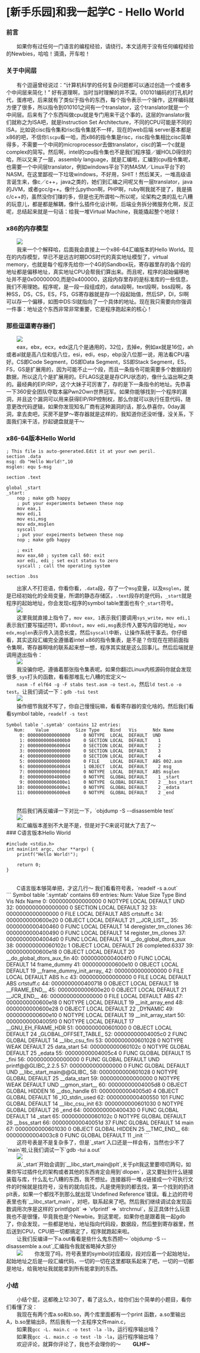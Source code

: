 [新手乐园]和我一起学C - Hello World
===========================

### 前言
&emsp;&emsp;如果你有过任何一门语言的编程经验，请绕行。本文适用于没有任何编程经验的Newbies，哈哈！滴滴，开车啦！

### 关于中间层
&emsp;&emsp;有个逗逼曾经说过：“计算机科学的任何复杂问题都可以通过创造一个或者多个中间层来简化！” 好有道理啊，当时当时理解的并不深。010101编码的打孔机时代，蛋疼吧，后来就有了类似于指令的东西，每个指令表示一个操作，这样编码就方便了很多，所以指令到010101之间有一个translator，这个translator就是一个中间层。后来有了个东西叫做cpu就是专门用来干这个事的，这层的translator我们就称之为ISA吧，就是Instruction Set Architecture，不同的CPU可能是不同的ISA，比如说cisc指令集和risc指令集就不一样，现在的web后端 server基本都是x86的吧，不信你`lscpu`看一哈，而x86的指令集是risc，risc指令集相比cisc简单得多，不需要一个中间的microprocessor去做translator，cisc的第一个c就是complex的简写。然后啊，intel的cpu指令集也不是我们程序猿／媛HOLD得住的哈，所以又来了一层，assembly language，就是汇编啦，汇编到cpu指令集呢，也需要一个中间层translator，例如windows平台下的MASM／Linux平台下的NASM，在这里鄙视一下垃圾windows，不好用，SHIT！然后某天，一堆高级语言诞生来，像c／c++，java之类的，她们到汇编之间呢又有一层translator，java的JVM，或者gcc/g++。像什么python啊，PHP啊，ruby啊我就不提了，我是搞c/c++的，虽然没你们赚的多，但是也无所谓啦～所以呢，论架构之类的乱七八糟的玩意儿，都是都是解耦，像什么插件化设计啊，后端业务拆分微服务化啊，反正呢，总结起来就是一句话：给我一堆Virtual Machine，我能撬起整个地球！

### x86的内存模型
&emsp;&emsp;<img src="https://github.com/linghuazaii/blog/blob/master/image/c-hello-world/memory-model.png" />
<br>
&emsp;&emsp;我来一个个解释哈，后面我会直接上一个x86-64汇编版本的Hello World。现在的内存模型，早已不是远古时期DOS时代的真实地址模型了，virtual memory，也就是每个程序先给你一个4G的Sandbox玩，寄存器里存的各个段的地址都是偏移地址，真实地址CPU会帮我们算出来。而且呢，程序的起始偏移地址并不是0x00000000,而是0x400000，这段内存里存的是标准库的一些信息，我们不用理她。程序呢，是一段一段组成的，data段啊，text段啊，bss段啊，各种SS，DS，CS，ES，FS，GS寄存器就是存一个段起始值，然后SP，DI，SI啊可以存一个偏移，如图中DS:SI就指向了一个具体的地址。现在我只需要向你强调一件事：地址这个东西非常非常重要，它是程序跑起来的核心！

### 那些逗逼寄存器们
&emsp;&emsp;<img src="https://github.com/linghuazaii/blog/blob/master/image/c-hello-world/Register386.png" />
<br>
&emsp;&emsp;eax，ebx，ecx，edx这几个是通用的，32位，去掉e，例如ax就是16位，ah或者al就是高八位和低八位，esi，edi，esp，ebp没八位那一说，用法看CPU喜好。CS即Code Segment，DS即Data Segment，SS即Stack Segment，ES，FS，GS是扩展用的，因为可能不止一个段，而且一条指令可能需要多个数据段的数据，所以这几个是扩展用的。EFLAGS这是是存CPU状态的，像什么溢出啊之类的。最经典的EIP/RIP，这个大妹子可厉害了，存的是下一条指令的地址。先恭喜一下360安全团队夺取本届Pwn2Own世界冠军。如果你能够找到一个程序的漏洞，并且这个漏洞可以用来获得EIP/RIP控制权，那么你就可以执行任意代码，随意更改代码逻辑，如果你发现知名厂商有这种漏洞的话，那么恭喜你，0day漏洞，拿去卖吧，买房不是梦～寄存器就是这样的，我知道你还没听懂，没关系，下面我们来干活，抄起键盘就是干～

### x86-64版本Hello World
```
; This file is auto-generated.Edit it at your own peril.
section .data
msg: db "Hello World!",10
msglen: equ $-msg

section .text

global _start
_start:
    nop ; make gdb happy
    ; put your experiments between these nop
    mov eax,1
    mov edi,1
    mov esi,msg
    mov edx,msglen
    syscall
    ; put your expeirments between these nop
    nop ; make gdb happy
    
    ; exit 
    mov eax,60 ; system call 60: exit
    xor edi, edi ; set exit status to zero
    syscall ; call the operating system

section .bss
```
&emsp;&emsp;出家人不打诳语，你看你看，`.data`段，存了一个`msg`变量，以及`msglen`，就是已经初始化的全局变量，所谓的静态存储区，`.text`段存的是代码，`_start`就是程序的起始地址，你会发现c程序的symbol table里面也有个`_start`符号。<br>
&emsp;&emsp;<img src="https://github.com/linghuazaii/blog/blob/master/image/c-hello-world/instruction.png" />
<br>
&emsp;&emsp;这里我就直接上指令了，`mov eax, 1`表示我们要调用`sys_write`，`mov edi,1`表示我们要写描述符1，即`stdout`，`mov edi,msg`表示传入要写内容的地址，`mov edx,msglen`表示传入消息长度，然后`syscall`中断，让操作系统干事去。你仔细看，其实这段汇编完全遵循着intel x86的指令集表，是不是？你现在在把前面指令集啊，寄存器啊啥的联系起来想一想，程序其实就是这么回事儿。然后后端就是调用退出指令：<br>
&emsp;&emsp;<img src="https://github.com/linghuazaii/blog/blob/master/image/c-hello-world/exit-instruction.png" />
<br>
&emsp;&emsp;我没骗你吧，遵循着那张指令集表呢。如果你翻过Linux内核源码你就会发现很多`_sys`打头的函数，看看那堆乱七八糟的宏定义～
<br>
&emsp;&emsp;`nasm -f elf64 -g -F stabs test.asm -o test.o`，然后`ld test.o -o test`。让我们调试一下：`gdb -tui test`
<br>
&emsp;&emsp;<img src="https://github.com/linghuazaii/blog/blob/master/image/c-hello-world/test.asm.png" />
<br>
&emsp;&emsp;操作细节我就不写了，你自己慢慢玩嘛，看看寄存器的变化啥的。然后我们看看symbol table，`readelf -s test`<br>
```
Symbol table '.symtab' contains 12 entries:
   Num:    Value          Size Type    Bind   Vis      Ndx Name
     0: 0000000000000000     0 NOTYPE  LOCAL  DEFAULT  UND
     1: 00000000004000b0     0 SECTION LOCAL  DEFAULT    1
     2: 00000000006000d4     0 SECTION LOCAL  DEFAULT    2
     3: 0000000000000000     0 SECTION LOCAL  DEFAULT    3
     4: 0000000000000000     0 SECTION LOCAL  DEFAULT    4
     5: 0000000000000000     0 FILE    LOCAL  DEFAULT  ABS 002.asm
     6: 00000000006000d4     1 OBJECT  LOCAL  DEFAULT    2 msg
     7: 000000000000000d     0 NOTYPE  LOCAL  DEFAULT  ABS msglen
     8: 00000000004000b0     0 NOTYPE  GLOBAL DEFAULT    1 _start
     9: 00000000006000e1     0 NOTYPE  GLOBAL DEFAULT    2 __bss_start
    10: 00000000006000e1     0 NOTYPE  GLOBAL DEFAULT    2 _edata
    11: 00000000006000e8     0 NOTYPE  GLOBAL DEFAULT    2 _end
```
<br>
&emsp;&emsp;然后我们再反编译一下对比一下，`objdump -S --disassemble test` <br>
&emsp;&emsp;<img src="https://github.com/linghuazaii/blog/blob/master/image/c-hello-world/reverse-test.png" />
<br>
&emsp;&emsp;和汇编版本差别不大是不是，但是对于C来说可就大了去了～
<br>
### C语言版本Hello World  

```
#include <stdio.h>
int main(int argc, char **argv) {
    printf("Hello World!");

    return 0;
}
```
<br>
&emsp;&emsp;C语言版本够简单把，才这几行～ 我们看看符号表，`readelf -s a.out`<br>
```
Symbol table '.symtab' contains 69 entries:
   Num:    Value          Size Type    Bind   Vis      Ndx Name
     0: 0000000000000000     0 NOTYPE  LOCAL  DEFAULT  UND
    32: 0000000000000000     0 SECTION LOCAL  DEFAULT   32
    33: 0000000000000000     0 FILE    LOCAL  DEFAULT  ABS crtstuff.c
    34: 0000000000600e20     0 OBJECT  LOCAL  DEFAULT   21 __JCR_LIST__
    35: 0000000000400460     0 FUNC    LOCAL  DEFAULT   14 deregister_tm_clones
    36: 0000000000400490     0 FUNC    LOCAL  DEFAULT   14 register_tm_clones
    37: 00000000004004d0     0 FUNC    LOCAL  DEFAULT   14 __do_global_dtors_aux
    38: 000000000060102c     1 OBJECT  LOCAL  DEFAULT   26 completed.6337
    39: 0000000000600e18     0 OBJECT  LOCAL  DEFAULT   20 __do_global_dtors_aux_fin
    40: 00000000004004f0     0 FUNC    LOCAL  DEFAULT   14 frame_dummy
    41: 0000000000600e10     0 OBJECT  LOCAL  DEFAULT   19 __frame_dummy_init_array_
    42: 0000000000000000     0 FILE    LOCAL  DEFAULT  ABS h.c
    43: 0000000000000000     0 FILE    LOCAL  DEFAULT  ABS crtstuff.c
    44: 0000000000400718     0 OBJECT  LOCAL  DEFAULT   18 __FRAME_END__
    45: 0000000000600e20     0 OBJECT  LOCAL  DEFAULT   21 __JCR_END__
    46: 0000000000000000     0 FILE    LOCAL  DEFAULT  ABS
    47: 0000000000600e18     0 NOTYPE  LOCAL  DEFAULT   19 __init_array_end
    48: 0000000000600e28     0 OBJECT  LOCAL  DEFAULT   22 _DYNAMIC
    49: 0000000000600e10     0 NOTYPE  LOCAL  DEFAULT   19 __init_array_start
    50: 00000000004005f0     0 NOTYPE  LOCAL  DEFAULT   17 __GNU_EH_FRAME_HDR
    51: 0000000000601000     0 OBJECT  LOCAL  DEFAULT   24 _GLOBAL_OFFSET_TABLE_
    52: 00000000004005c0     2 FUNC    GLOBAL DEFAULT   14 __libc_csu_fini
    53: 0000000000601028     0 NOTYPE  WEAK   DEFAULT   25 data_start
    54: 000000000060102c     0 NOTYPE  GLOBAL DEFAULT   25 _edata
    55: 00000000004005c4     0 FUNC    GLOBAL DEFAULT   15 _fini
    56: 0000000000000000     0 FUNC    GLOBAL DEFAULT  UND printf@@GLIBC_2.2.5
    57: 0000000000000000     0 FUNC    GLOBAL DEFAULT  UND __libc_start_main@@GLIBC_
    58: 0000000000601028     0 NOTYPE  GLOBAL DEFAULT   25 __data_start
    59: 0000000000000000     0 NOTYPE  WEAK   DEFAULT  UND __gmon_start__
    60: 00000000004005d8     0 OBJECT  GLOBAL HIDDEN    16 __dso_handle
    61: 00000000004005d0     4 OBJECT  GLOBAL DEFAULT   16 _IO_stdin_used
    62: 0000000000400550   101 FUNC    GLOBAL DEFAULT   14 __libc_csu_init
    63: 0000000000601030     0 NOTYPE  GLOBAL DEFAULT   26 _end
    64: 0000000000400430     0 FUNC    GLOBAL DEFAULT   14 _start
    65: 000000000060102c     0 NOTYPE  GLOBAL DEFAULT   26 __bss_start
    66: 000000000040051d    37 FUNC    GLOBAL DEFAULT   14 main
    67: 0000000000601030     0 OBJECT  GLOBAL HIDDEN    25 __TMC_END__
    68: 00000000004003c8     0 FUNC    GLOBAL DEFAULT   11 _init
```
<br>
&emsp;&emsp;这符号表是不是复杂多了，但是`_start`入口还是一样会有，当然也少不了`main`啦,让我们调试一下`gdb -tui a.out`<br>
&emsp;&emsp;<img src="https://github.com/linghuazaii/blog/blob/master/image/c-hello-world/main.png" />
<br>
&emsp;&emsp;从`_start`开始会调到`__libc_start_main@plt`,关于plt我这里要唠叨两句，如果你写过插件化的架构或者其他的东西肯定会用到`dlopen`，这又要扯到什么链接装载与库，什么乱七八糟的东西，我不想扯。连接器将一堆.o链接成一个可执行文件的时候就是找符号，没有的就向后找，凡是使用到的都去找，第一个找到的扔进plt表，如果一个都找不到那么就出现`Undefined Reference`错误。看上边的符号表里也有`__libc_start_main`，对吧，联系起来了吧。然后我们继续调试会发现函数调用次序是这样的`printf@plt` => `vfprintf` => `strchrnul`，反正具体什么玩意我也不是很懂，毕竟我也是个Newbie。到这里呢，如果你也是跟着我一起gdb了，你会发现，一些都是地址，地址指向代码段，数据段，然后整到寄存器里，然后送到CPU，CPU把一切都搞定了，程序就跑起来啦。
<br>
&emsp;&emsp;让我们反编译一下a.out看看是些什么鬼东西把～ `objdump -S --disassemble a.out`,汇编指令我就省略掉大部分
<br>
&emsp;&emsp;<img src="https://github.com/linghuazaii/blog/blob/master/image/c-hello-world/reverse-a.out.png" />
&emsp;&emsp;你发现了吗，符号表里的symbol对应着段，段对应着一个起始地址，起始地址之后是一段汇编代码，一切的一切在这里都联系起来了吧，一切的一切都是地址，给我地址我就能拿到所有能拿到的东西。

### 小结
&emsp;&emsp;小结个屁，这都晚上12:30了，看了这么久，给你们出个简单的小题目，看你们看懂了没：<br>
&emsp;&emsp;我现在有两个库a.so和b.so，两个库里面都有一个print 函数，a.so里输出A，b.so里输出B，然后我有一个主程序文件main.c，<br>
&emsp;&emsp;如果我`gcc -L. main.c -o test -la -lb`，运行程序输出啥？<br>
&emsp;&emsp;如果我`gcc -L. main.c -o test -lb -la`，运行程序输出啥？<br>
&emsp;&emsp;欢迎评论，就算你评论了，我也不会理你的～
&emsp;&emsp;**GLHF~**
